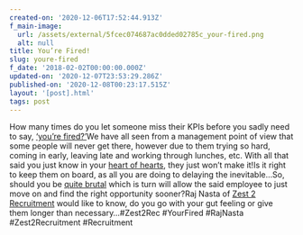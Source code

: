 ```yaml
---
created-on: '2020-12-06T17:52:44.913Z'
f_main-image:
  url: /assets/external/5fcec074687ac0dded02785c_your-fired.png
  alt: null
title: You’re Fired!
slug: youre-fired
f_date: '2018-02-02T00:00:00.000Z'
updated-on: '2020-12-07T23:53:29.286Z'
published-on: '2020-12-08T00:23:17.515Z'
layout: '[post].html'
tags: post
---
```


How many times do you let someone miss their KPIs before you sadly need to say, [‘you’re fired?’](#)We have all seen from a management point of view that some people will never get there, however due to them trying so hard, coming in early, leaving late and working through lunches, etc. With all that said you just know in your [heart of hearts](#), they just won’t make it!Is it right to keep them on board, as all you are doing to delaying the inevitable…So, should you be [quite brutal](#) which is turn will allow the said employee to just move on and find the right opportunity sooner?Raj Nasta of [Zest 2 Recruitment](#) would like to know, do you go with your gut feeling or give them longer than necessary…#Zest2Rec #YourFired #RajNasta #Zest2Recruitment #Recruitment
